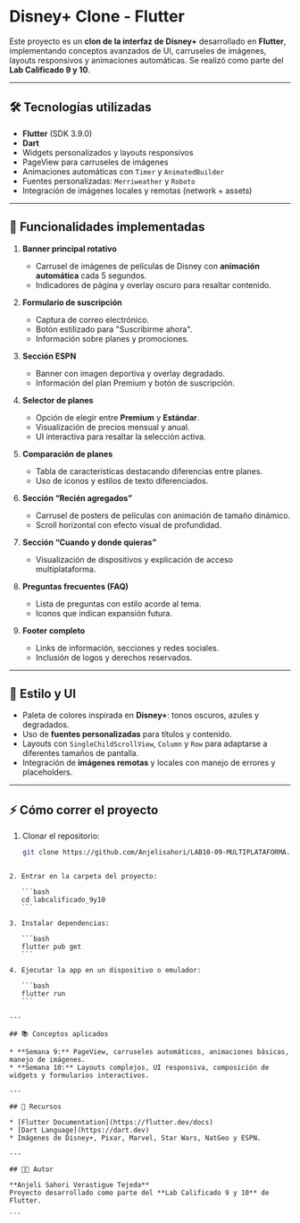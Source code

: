 # Disney+ Clone - Flutter

Este proyecto es un **clon de la interfaz de Disney+** desarrollado en **Flutter**, implementando conceptos avanzados de UI, carruseles de imágenes, layouts responsivos y animaciones automáticas. Se realizó como parte del **Lab Calificado 9 y 10**.

---

## 🛠 Tecnologías utilizadas

- **Flutter** (SDK 3.9.0)
- **Dart**
- Widgets personalizados y layouts responsivos
- PageView para carruseles de imágenes
- Animaciones automáticas con `Timer` y `AnimatedBuilder`
- Fuentes personalizadas: `Merriweather` y `Roboto`
- Integración de imágenes locales y remotas (network + assets)

---

## 📱 Funcionalidades implementadas

1. **Banner principal rotativo**  
   - Carrusel de imágenes de películas de Disney con **animación automática** cada 5 segundos.
   - Indicadores de página y overlay oscuro para resaltar contenido.

2. **Formulario de suscripción**  
   - Captura de correo electrónico.
   - Botón estilizado para "Suscribirme ahora".
   - Información sobre planes y promociones.

3. **Sección ESPN**  
   - Banner con imagen deportiva y overlay degradado.
   - Información del plan Premium y botón de suscripción.

4. **Selector de planes**  
   - Opción de elegir entre **Premium** y **Estándar**.
   - Visualización de precios mensual y anual.
   - UI interactiva para resaltar la selección activa.

5. **Comparación de planes**  
   - Tabla de características destacando diferencias entre planes.
   - Uso de iconos y estilos de texto diferenciados.

6. **Sección “Recién agregados”**  
   - Carrusel de posters de películas con animación de tamaño dinámico.
   - Scroll horizontal con efecto visual de profundidad.

7. **Sección “Cuando y donde quieras”**  
   - Visualización de dispositivos y explicación de acceso multiplataforma.

8. **Preguntas frecuentes (FAQ)**  
   - Lista de preguntas con estilo acorde al tema.
   - Iconos que indican expansión futura.

9. **Footer completo**  
   - Links de información, secciones y redes sociales.
   - Inclusión de logos y derechos reservados.

---

## 🎨 Estilo y UI

- Paleta de colores inspirada en **Disney+**: tonos oscuros, azules y degradados.
- Uso de **fuentes personalizadas** para títulos y contenido.
- Layouts con `SingleChildScrollView`, `Column` y `Row` para adaptarse a diferentes tamaños de pantalla.
- Integración de **imágenes remotas** y locales con manejo de errores y placeholders.

---

## ⚡ Cómo correr el proyecto

1. Clonar el repositorio:  
   ```bash
   git clone https://github.com/Anjelisahori/LAB10-09-MULTIPLATAFORMA.git
````

2. Entrar en la carpeta del proyecto:

   ```bash
   cd labcalificado_9y10
   ```

3. Instalar dependencias:

   ```bash
   flutter pub get
   ```

4. Ejecutar la app en un dispositivo o emulador:

   ```bash
   flutter run
   ```

---

## 📚 Conceptos aplicados

* **Semana 9:** PageView, carruseles automáticos, animaciones básicas, manejo de imágenes.
* **Semana 10:** Layouts complejos, UI responsiva, composición de widgets y formularios interactivos.

---

## 🔗 Recursos

* [Flutter Documentation](https://flutter.dev/docs)
* [Dart Language](https://dart.dev)
* Imágenes de Disney+, Pixar, Marvel, Star Wars, NatGeo y ESPN.

---

## 👨‍💻 Autor

**Anjeli Sahori Verastigue Tejeda**
Proyecto desarrollado como parte del **Lab Calificado 9 y 10** de Flutter.

```


